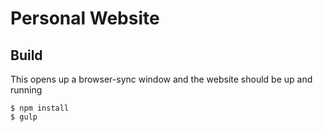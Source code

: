 # Personal Website
## Build
This opens up a browser-sync window and the website should be up and running
```shell
$ npm install
$ gulp
```

